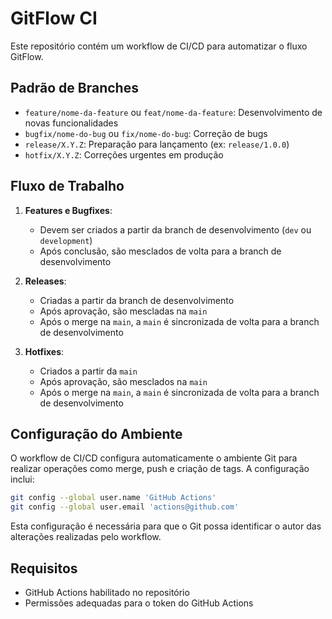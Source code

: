 # GitFlow CI

Este repositório contém um workflow de CI/CD para automatizar o fluxo GitFlow.

## Padrão de Branches

- `feature/nome-da-feature` ou `feat/nome-da-feature`: Desenvolvimento de novas funcionalidades
- `bugfix/nome-do-bug` ou `fix/nome-do-bug`: Correção de bugs
- `release/X.Y.Z`: Preparação para lançamento (ex: `release/1.0.0`)
- `hotfix/X.Y.Z`: Correções urgentes em produção

## Fluxo de Trabalho

1. **Features e Bugfixes**:
   - Devem ser criados a partir da branch de desenvolvimento (`dev` ou `development`)
   - Após conclusão, são mesclados de volta para a branch de desenvolvimento

2. **Releases**:
   - Criadas a partir da branch de desenvolvimento
   - Após aprovação, são mescladas na `main`
   - Após o merge na `main`, a `main` é sincronizada de volta para a branch de desenvolvimento

3. **Hotfixes**:
   - Criados a partir da `main`
   - Após aprovação, são mesclados na `main`
   - Após o merge na `main`, a `main` é sincronizada de volta para a branch de desenvolvimento

## Configuração do Ambiente

O workflow de CI/CD configura automaticamente o ambiente Git para realizar operações como merge, push e criação de tags. A configuração inclui:

```bash
git config --global user.name 'GitHub Actions'
git config --global user.email 'actions@github.com'
```

Esta configuração é necessária para que o Git possa identificar o autor das alterações realizadas pelo workflow.

## Requisitos

- GitHub Actions habilitado no repositório
- Permissões adequadas para o token do GitHub Actions
